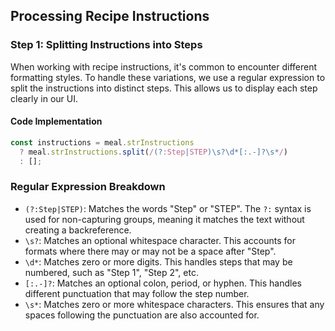 ## Processing Recipe Instructions

### Step 1: Splitting Instructions into Steps

When working with recipe instructions, it's common to encounter different formatting styles. To handle these variations, we use a regular expression to split the instructions into distinct steps. This allows us to display each step clearly in our UI.

#### Code Implementation

```js
const instructions = meal.strInstructions
  ? meal.strInstructions.split(/(?:Step|STEP)\s?\d*[:.-]?\s*/)
  : [];

```

### Regular Expression Breakdown

- `(?:Step|STEP)`: Matches the words "Step" or "STEP". The `?:` syntax is used for non-capturing groups, meaning it matches the text without creating a backreference.
- `\s?`: Matches an optional whitespace character. This accounts for formats where there may or may not be a space after "Step".
- `\d*`: Matches zero or more digits. This handles steps that may be numbered, such as "Step 1", "Step 2", etc.
- `[:.-]?`: Matches an optional colon, period, or hyphen. This handles different punctuation that may follow the step number.
- `\s*`: Matches zero or more whitespace characters. This ensures that any spaces following the punctuation are also accounted for.
